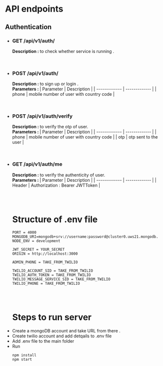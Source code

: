 # API endpoints

## Authentication

<ul>
<li>

### GET /api/v1/auth/

<b> Description : </b> to check whether service is running .

</li>
<br>
<li>

### POST /api/v1/auth/

<b> Description : </b> to sign up or login . <br>
<b> Parameters : </b>
| Parameter | Description |
| ------------- | ------------- |
| phone | mobile number of user with country code |

</li>
<br>
<li>

### POST /api/v1/auth/verify

<b> Description : </b> to verify the otp of user. <br>
<b> Parameters : </b>
| Parameter | Description |
| ------------- | ------------- |
| phone | mobile number of user with country code |
| otp | otp sent to the user |

</li>
<br>
<li>

### GET /api/v1/auth/me

<b> Description : </b> to verify the authenticity of user. <br>
<b> Parameters : </b>
| Parameter | Description |
| ------------- | ------------- |
| Header | Authorization : Bearer JWTToken |

</li>

<br>
<br>

# Structure of .env file

```
PORT = 4000
MONGODB_URI=mongodb+srv://username:password@cluster0.uws21.mongodb.net/test
NODE_ENV = development

JWT_SECRET = YOUR_SECRET
ORIGIN = http://localhost:3000

ADMIN_PHONE = TAKE_FROM_TWILIO

TWILIO_ACCOUNT_SID = TAKE_FROM_TWILIO
TWILIO_AUTH_TOKEN = TAKE_FROM_TWILIO
TWILIO_MESSAGE_SERVICE_SID = TAKE_FROM_TWILIO
TWILIO_PHONE = TAKE_FROM_TWILIO

```

<br>
<br>

# Steps to run server

<li> Create a mongoDB account and take URL from there . </li>
<li> Create twilio account and add detqails to .env file </li>
<li> Add .env file to the main folder </li>
<li> Run

```
npm install
npm start
```

</li>

